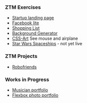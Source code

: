 ### ZTM Exercises  

- [Startup landing page](../startup)
- [Facebook lite](../facebook2)
- [Shopping List](../list)
- [Background Generator](../background-generator)
- [CSS-Art](https://zero-to-mastery.github.io/CSS-Art-Hacktoberfest-Edition/) See mouse and airplane  
- [Star Wars Spaceships](../star-wars-ships) - not yet live

### ZTM Projects  

- [Robofriends](../robotfriends)  

### Works in Progress

- [Musician portfolio](../mportfolio)
- [Flexbox photo portfolio](../flexportfolio)


